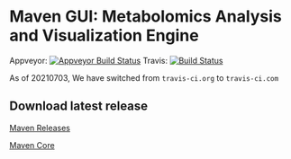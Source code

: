 
# Maven GUI: Metabolomics Analysis and Visualization Engine

Appveyor: [![Appveyor Build Status](https://ci.appveyor.com/api/projects/status/github/eugenemel/maven?branch=master&svg=true&retina=true)](https://ci.appveyor.com/project/eugenemel/maven)
Travis: [![Build Status](https://app.travis-ci.com/eugenemel/maven.svg?branch=master)](https://app.travis-ci.com/eugenemel/maven)

As of 20210703, We have switched from `travis-ci.org` to `travis-ci.com`

## Download latest release

[Maven Releases](https://github.com/eugenemel/maven/releases)

[Maven Core](https://github.com/eugenemel/maven_core)
